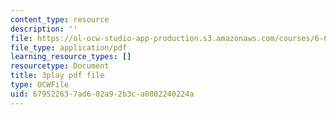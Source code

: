 ```yaml
---
content_type: resource
description: ''
file: https://ol-ocw-studio-app-production.s3.amazonaws.com/courses/6-0001-introduction-to-computer-science-and-programming-in-python-fall-2016/679522637ad602a92b3ca0802240224a_qq7I2MQNrtU.pdf
file_type: application/pdf
learning_resource_types: []
resourcetype: Document
title: 3play pdf file
type: OCWFile
uid: 67952263-7ad6-02a9-2b3c-a0802240224a
---
```

